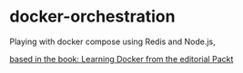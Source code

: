 # docker-orchestration
Playing with docker compose using Redis and Node.js, 

[based in the book: Learning Docker from the editorial Packt](https://www.amazon.es/Learning-Docker-Second-Jeeva-Chelladhurai/dp/1786462923)
